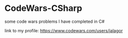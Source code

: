 # CodeWars-CSharp
some code wars problems I have completed in C#

link to my profile: 
https://www.codewars.com/users/jalagor

